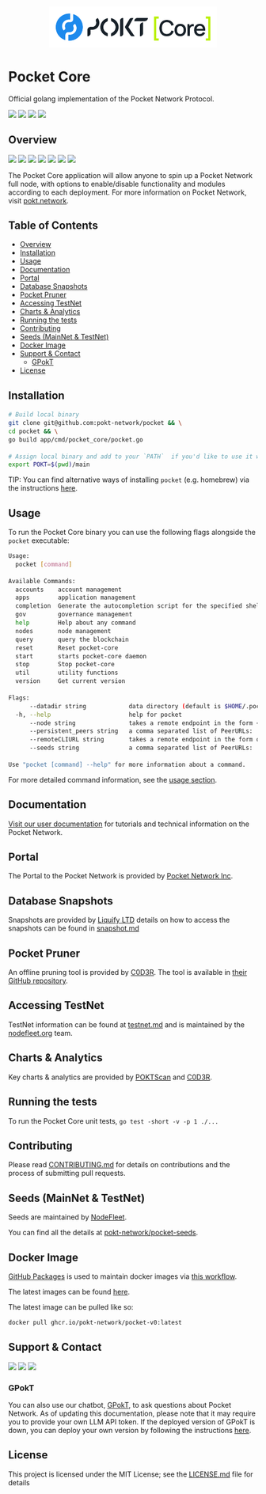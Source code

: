 <div align="center">
  <a href="https://www.pokt.network">
    <img src="pocket-core.png" alt="Pocket Network logo" width="340"/>
  </a>
</div>

# Pocket Core <!-- omit in toc -->

Official golang implementation of the Pocket Network Protocol.

<div>
  <a href="https://godoc.org/github.com/pokt-network/pocket-core"><img src="https://img.shields.io/badge/godoc-reference-blue.svg"/></a>
  <a href="https://goreportcard.com/report/github.com/pokt-network/pocket-core"><img src="https://goreportcard.com/badge/github.com/pokt-network/pocket-core"/></a>
  <a href="https://golang.org"><img  src="https://img.shields.io/badge/golang-v1.21-red.svg"/></a>
  <a href="https://github.com/tools/godep" ><img src="https://img.shields.io/badge/godep-dependency-71a3d9.svg"/></a>
</div>

## Overview

<div>
    <a href="https://discord.gg/pokt"><img src="https://img.shields.io/discord/553741558869131266"></a>
    <a  href="https://github.com/pokt-network/pocket-core/releases"><img src="https://img.shields.io/github/release-pre/pokt-network/pocket-core.svg"/></a>
    <a href="https://circleci.com/gh/pokt-network/pocket-core"><img src="https://circleci.com/gh/pokt-network/pocket-core.svg?style=svg"/></a>
    <a  href="https://github.com/pokt-network/pocket-core/pulse"><img src="https://img.shields.io/github/contributors/pokt-network/pocket-core.svg"/></a>
    <a href="https://opensource.org/licenses/MIT"><img src="https://img.shields.io/badge/License-MIT-blue.svg"/></a>
    <!--<a href="https://github.com/pokt-network/pocket-core/pulse"><img src="https://img.shields.io/github/last-commit/pokt-network/pocket-core.svg"/></a>-->
    <a href="https://github.com/pokt-network/pocket-core/pulls"><img src="https://img.shields.io/github/issues-pr/pokt-network/pocket-core.svg"/></a>
    <a href="https://github.com/pokt-network/pocket-core/releases"><img src="https://img.shields.io/badge/platform-linux%20%7C%20macos-pink.svg"/></a>
    <!--<a href="https://github.com/pokt-network/pocket-core/issues"><img src="https://img.shields.io/github/issues-closed/pokt-network/pocket-core.svg"/></a>-->
</div>

The Pocket Core application will allow anyone to spin up a Pocket Network full node, with options to enable/disable functionality and modules according to each deployment. For more information on Pocket Network, visit [pokt.network](https://pokt.network).

## Table of Contents <!-- omit in toc -->

- [Overview](#overview)
- [Installation](#installation)
- [Usage](#usage)
- [Documentation](#documentation)
- [Portal](#portal)
- [Database Snapshots](#database-snapshots)
- [Pocket Pruner](#pocket-pruner)
- [Accessing TestNet](#accessing-testnet)
- [Charts \& Analytics](#charts--analytics)
- [Running the tests](#running-the-tests)
- [Contributing](#contributing)
- [Seeds (MainNet \& TestNet)](#seeds-mainnet--testnet)
- [Docker Image](#docker-image)
- [Support \& Contact](#support--contact)
  - [GPokT](#gpokt)
- [License](#license)

## Installation

```bash
# Build local binary
git clone git@github.com:pokt-network/pocket && \
cd pocket && \
go build app/cmd/pocket_core/pocket.go

# Assign local binary and add to your `PATH`  if you'd like to use it without direct reference to the binary.
export POKT=$(pwd)/main
```

TIP: You can find alternative ways of installing `pocket` (e.g. homebrew) via the instructions [here](doc/guides/quickstart.md).

## Usage

To run the Pocket Core binary you can use the following flags alongside the `pocket` executable:

```bash
Usage:
  pocket [command]

Available Commands:
  accounts    account management
  apps        application management
  completion  Generate the autocompletion script for the specified shell
  gov         governance management
  help        Help about any command
  nodes       node management
  query       query the blockchain
  reset       Reset pocket-core
  start       starts pocket-core daemon
  stop        Stop pocket-core
  util        utility functions
  version     Get current version

Flags:
      --datadir string            data directory (default is $HOME/.pocket/
  -h, --help                      help for pocket
      --node string               takes a remote endpoint in the form <protocol>://<host>:<port>
      --persistent_peers string   a comma separated list of PeerURLs: '<ID>@<IP>:<PORT>,<ID2>@<IP2>:<PORT>...<IDn>@<IPn>:<PORT>'
      --remoteCLIURL string       takes a remote endpoint in the form of <protocol>://<host> (uses RPC Port)
      --seeds string              a comma separated list of PeerURLs: '<ID>@<IP>:<PORT>,<ID2>@<IP2>:<PORT>...<IDn>@<IPn>:<PORT>'

Use "pocket [command] --help" for more information about a command.
```

For more detailed command information, see the [usage section](doc/specs/cli/).

## Documentation

[Visit our user documentation](https://docs.pokt.network) for tutorials and technical information on the Pocket Network.

## Portal

The Portal to the Pocket Network is provided by [Pocket Network Inc](https://portal.pokt.network/).

## Database Snapshots

Snapshots are provided by [Liquify LTD](https://www.liquify.io/) details on how to access the snapshots can be found in [snapshot.md](doc/guides/snapshot.md)

## Pocket Pruner

An offline pruning tool is provided by [C0D3R](https://c0d3r.org/). The tool is available in [their GitHub repository](https://github.com/msmania/pocket-pruner/).

## Accessing TestNet

TestNet information can be found at [testnet.md](doc/guide/testnet.md) and is maintained by the [nodefleet.org](https://nodefleet.org/) team.

## Charts & Analytics

Key charts & analytics are provided by [POKTScan](https://poktscan.com/) and [C0D3R](https://c0d3r.org).

## Running the tests

To run the Pocket Core unit tests, `go test -short -v -p 1 ./...`

## Contributing

Please read [CONTRIBUTING.md](CONTRIBUTING.md) for details on contributions and the process of submitting pull requests.

## Seeds (MainNet & TestNet)

Seeds are maintained by [NodeFleet](https://nodefleet.org/).

You can find all the details at [pokt-network/pocket-seeds](https://github.com/pokt-network/pocket-seeds).

## Docker Image

[GitHub Packages](https://github.com/features/packages) is used to maintain
docker images via [this workflow](https://github.com/pokt-network/pocket-core/blob/staging/.github/workflows/build-images.yaml).

The latest images can be found [here](https://github.com/pokt-network/pocket-core/pkgs/container/pocket-v0).

The latest image can be pulled like so:

```bash
docker pull ghcr.io/pokt-network/pocket-v0:latest
```

## Support & Contact

<div>
  <a  href="https://twitter.com/poktnetwork" ><img src="https://img.shields.io/twitter/url/http/shields.io.svg?style=social"></a>
  <a href="https://t.me/POKTnetwork"><img src="https://img.shields.io/badge/Telegram-blue.svg"></a>
  <a href="https://research.pokt.network"><img src="https://img.shields.io/discourse/https/research.pokt.network/posts.svg"></a>
</div>

### GPokT

You can also use our chatbot, [GPokT](https://gpoktn.streamlit.app), to ask questions about Pocket Network. As of updating this documentation, please note that it may require you to provide your own LLM API token. If the deployed version of GPokT is down, you can deploy your own version by following the instructions [here](https://github.com/pokt-network/gpokt).

## License

This project is licensed under the MIT License; see the [LICENSE.md](LICENSE.md) file for details

```

```
